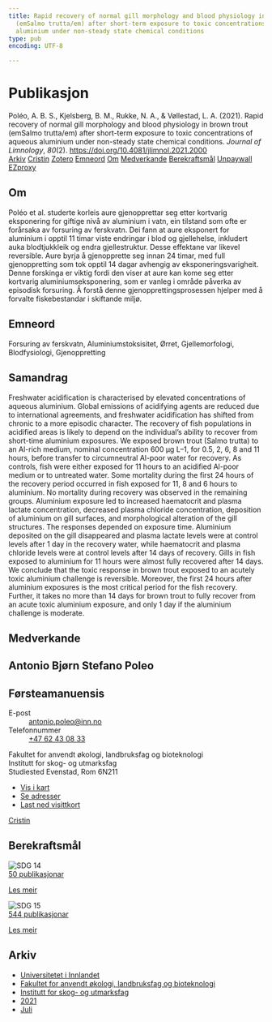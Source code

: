 ```yaml
---
title: Rapid recovery of normal gill morphology and blood physiology in brown trout
  (emSalmo trutta/em) after short-term exposure to toxic concentrations of aqueous
  aluminium under non-steady state chemical conditions
type: pub
encoding: UTF-8

---
```

<h1>Publikasjon</h1>
<article id="csl-bib-container-6EALNTHC" class="csl-bib-container">
  <div class="csl-bib-body"> <div class="csl-entry">Poléo, A. B. S., Kjelsberg, B. M., Rukke, N. A., &#38; Vøllestad, L. A. (2021). Rapid recovery of normal gill morphology and blood physiology in brown trout (emSalmo trutta/em) after short-term exposure to toxic concentrations of aqueous aluminium under non-steady state chemical conditions. <i>Journal of Limnology</i>, <i>80</i>(2). <a href="https://doi.org/10.4081/jlimnol.2021.2000">https://doi.org/10.4081/jlimnol.2021.2000</a></div> </div>
  <div class="csl-bib-buttons">
    <a href="#taxonomy-article-6EALNTHC" alt="archive" class="csl-bib-button">Arkiv</a>
    <a href="https://app.cristin.no/results/show.jsf?id=1921519" alt="Cristin" class="csl-bib-button">Cristin</a>
    <a href="http://zotero.org/groups/5881554/items/6EALNTHC" alt="Zotero" class="csl-bib-button">Zotero</a>
    <a href="#keywords-article-6EALNTHC" alt="keywords" class="csl-bib-button">Emneord</a>
    <a href="#about-article-6EALNTHC" alt="about_pub" class="csl-bib-button">Om</a>
    <a href="#contributors-article-6EALNTHC" alt="contributors" class="csl-bib-button">Medverkande</a>
    <a href="#sdg-article-6EALNTHC" alt="sdg" class="csl-bib-button">Berekraftsmål</a>
    <a href="https://jlimnol.it/index.php/jlimnol/article/download/jlimnol.2021.2000/1661" alt="Unpaywall" class="csl-bib-button">Unpaywall</a>
    <a href="https://jlimnol.it/index.php/jlimnol/article/download/jlimnol.2021.2000/1661" alt="EZproxy" class="csl-bib-button">EZproxy</a>
  </div>
  <div id="csl-bib-meta-container-6EALNTHC"></div>
</article>
<div id="csl-bib-meta-6EALNTHC" class="csl-bib-meta">
  <article id="about-article-6EALNTHC" class="about_pub-article">
    <h1>Om</h1>
    Poléo et al. studerte korleis aure gjenopprettar seg etter kortvarig eksponering for giftige nivå av aluminium i vatn, ein tilstand som ofte er forårsaka av forsuring av ferskvatn. Dei fann at aure eksponert for aluminium i opptil 11 timar viste endringar i blod og gjellehelse, inkludert auka blodtjukkleik og endra gjellestruktur. Desse effektane var likevel reversible. Aure byrja å gjenopprette seg innan 24 timar, med full gjenoppretting som tok opptil 14 dagar avhengig av eksponeringsvarigheit. Denne forskinga er viktig fordi den viser at aure kan kome seg etter kortvarig aluminiumseksponering, som er vanleg i område påverka av episodisk forsuring. Å forstå denne gjenopprettingsprosessen hjelper med å forvalte fiskebestandar i skiftande miljø.
  </article>
  <article id="keywords-article-6EALNTHC" class="keywords-article">
    <h1>Emneord</h1>
    Forsuring av ferskvatn, Aluminiumstoksisitet, Ørret, Gjellemorfologi, Blodfysiologi, Gjenoppretting
  </article>
  <article id="abstract-article-6EALNTHC" class="abstract-article">
    <h1>Samandrag</h1>
    Freshwater acidification is characterised by elevated concentrations of aqueous aluminium. Global emissions of acidifying agents are reduced due to international agreements, and freshwater acidification has shifted from chronic to a more episodic character. The recovery of fish populations in acidified areas is likely to depend on the individual’s ability to recover from short-time aluminium exposures. We exposed brown trout (Salmo trutta) to an Al-rich medium, nominal concentration 600 µg L–1, for 0.5, 2, 6, 8 and 11 hours, before transfer to circumneutral Al-poor water for recovery. As controls, fish were either exposed for 11 hours to an acidified Al-poor medium or to untreated water. Some mortality during the first 24 hours of the recovery period occurred in fish exposed for 11, 8 and 6 hours to aluminium. No mortality during recovery was observed in the remaining groups. Aluminium exposure led to increased haematocrit and plasma lactate concentration, decreased plasma chloride concentration, deposition of aluminium on gill surfaces, and morphological alteration of the gill structures. The responses depended on exposure time. Aluminium deposited on the gill disappeared and plasma lactate levels were at control levels after 1 day in the recovery water, while haematocrit and plasma chloride levels were at control levels after 14 days of recovery. Gills in fish exposed to aluminium for 11 hours were almost fully recovered after 14 days. We conclude that the toxic response in brown trout exposed to an acutely toxic aluminium challenge is reversible. Moreover, the first 24 hours after aluminium exposures is the most critical period for the fish recovery. Further, it takes no more than 14 days for brown trout to fully recover from an acute toxic aluminium exposure, and only 1 day if the aluminium challenge is moderate.
  </article>
  <article id="contributors-article-6EALNTHC" class="contributors-article">
    <h1>Medverkande</h1>
    <div class="personas"> <div class="vrtx-hinn-person-card"> <div class="photo"> <i class="lar la-user-circle missing-person"></i> </div> <div class="info"> <hgroup><h1>Antonio Bjørn Stefano Poleo</h1> <h2>Førsteamanuensis</h2> </hgroup><dl> <dt>E-post</dt> <dd> <a href="mailto:antonio.poleo@inn.no">antonio.poleo@inn.no</a> </dd> <dt>Telefonnummer</dt> <dd><a href="tel:+4762430833"> +47 62 43 08 33 </a></dd> </dl> <p> Fakultet for anvendt økologi, landbruksfag og bioteknologi<br> Institutt for skog- og utmarksfag<br> Studiested Evenstad, Rom 6N211 </p> <ul class="vrtx-hinn-links"> <li><a href="https://www.google.com/maps?q=61.42516,11.07813">Vis i kart</a></li> <li><a href="https://www.inn.no/finn-en-ansatt/antonio-poleo.html#vrtx-hinn-addresses">Se adresser</a></li> <li><a href="https://www.inn.no/finn-en-ansatt/antonio-poleo.html?vrtx=vcf">Last ned visittkort</a></li> </ul> </div> </div> <a href="https://app.cristin.no/persons/show.jsf?id=22191" alt="Cristin URL" class="personas-cristin">Cristin</a> </div>
  </article>
  <article id="sdg-article-6EALNTHC" class="sdg-article">
    <h1>Berekraftsmål</h1>
    <div class="sdg-container"><div id="sdg14" class="sdg">
        <img src="{{< params subfolder >}}images/sdg/sdg14_nn.png" class="image" alt="SDG 14">
        <div class="sdg-overlay">
          <a href="{{< params subfolder >}}nn/archive/?sdg=14#archive" class="sdg-publication-count"><span>50</span> publikasjonar</a>
          <p><a href="https://fn.no/om-fn/fns-baerekraftsmaal/livet-i-havet?lang=nno-NO" class="sdg-read-more">Les meir</a></p>
        </div>
      </div> <div id="sdg15" class="sdg">
        <img src="{{< params subfolder >}}images/sdg/sdg15_nn.png" class="image" alt="SDG 15">
        <div class="sdg-overlay">
          <a href="{{< params subfolder >}}nn/archive/?sdg=15#archive" class="sdg-publication-count"><span>544</span> publikasjonar</a>
          <p><a href="https://fn.no/om-fn/fns-baerekraftsmaal/livet-paa-land?lang=nno-NO" class="sdg-read-more">Les meir</a></p>
        </div>
      </div></div>
  </article>
  <article id="taxonomy-article-6EALNTHC" class="taxonomy-article">
    <h1>Arkiv</h1>
    <ul>
      <li><a href="{{< params subfolder >}}nn/archive/?key=3DCRN523">Universitetet i Innlandet</a></li>
      <li><a href="{{< params subfolder >}}nn/archive/?key=T77LXH6D">Fakultet for anvendt økologi, landbruksfag og bioteknologi</a></li>
      <li><a href="{{< params subfolder >}}nn/archive/?key=7TRARPE3">Institutt for skog- og utmarksfag</a></li>
      <li><a href="{{< params subfolder >}}nn/archive/?key=5LT6Q2XL">2021</a></li>
      <li><a href="{{< params subfolder >}}nn/archive/?key=3BIKDGX3">Juli</a></li>
    </ul>
  </article>
</div>
